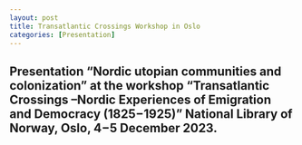 ```yaml
---
layout: post
title: Transatlantic Crossings Workshop in Oslo
categories: [Presentation]
--- 
```

Presentation “Nordic utopian communities and colonization” at the workshop “Transatlantic Crossings –Nordic Experiences of Emigration and Democracy (1825−1925)” National Library of Norway, Oslo, 4−5 December 2023.     
--- 




